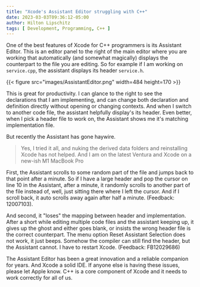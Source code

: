 ```yaml
---
title: "Xcode's Assistant Editor struggling with C++"
date: 2023-03-03T09:36:12-05:00
author: Hilton Lipschitz
tags: [ Development, Programming, C++ ]
---
```


One of the best features of Xcode for C++ programmers is its Assistant Editor. This is an editor panel to the right of the main editor where you are working that automatically (and somewhat magically) displays the counterpart to the file you are editing. So for example if I am working on `service.cpp`, the assistant displays its header `service.h`.

{{< figure src="images/AssistantEditor.png" width=484 height=170 >}}

This is great for productivity. I can glance to the right to see the declarations that I am implementing, and can change both declaration and definition directly without opening or changing contexts. And when I switch to another code file, the assistant helpfully display's its header.  Even better, when I pick a header file to work on, the Assistant shows me it's matching implementation file.

But recently the Assistant has gone haywire.

> Yes, I tried it all, and nuking the derived data folders and reinstalling Xcode has not helped. And I am on the latest Ventura and Xcode on a new-ish M1 MacBook Pro

First, the Assistant scrolls to some random part of the file and jumps back to that point after a minute. So if I have a large header and pop the cursor on line 10 in the Assistant, after a minute, it randomly scrolls to another part of the file instead of, well, just sitting there where I left the cursor. And if I scroll back, it auto scrolls away again after half a minute. (Feedback: 12007103).

And second, it "loses" the mapping between header and implementation. After a short while editing multiple code files and the assistant keeping up, it gives up the ghost and either goes blank, or insists the wrong header file is the correct counterpart. The menu option Reset Assistant Selection does not work, it just beeps. Somehow the compiler can still find the header, but the Assistant cannot. I have to restart Xcode. (Feedback: FB12029686)

The Assistant Editor has been a great innovation and a reliable companion for years. And Xcode a solid IDE. If anyone else is having these issues, please let Apple know. C++ is a core component of Xcode and it needs to work correctly for all of us.